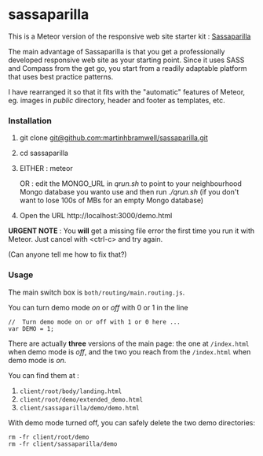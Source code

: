 # sassaparilla
This is a Meteor version of the responsive web site starter kit : [Sassaparilla ](https://github.com/fffunction/sassaparilla/blob/master/README.md#sassaparilla)

The main advantage of Sassaparilla is that you get a professionally developed responsive web site as your starting point.  Since it uses SASS and Compass from the get go, you start from a readily adaptable platform that uses best practice patterns.

I have rearranged it so that it fits with the "automatic" features of Meteor, eg. images in _public_ directory, header and footer as templates, etc.

### Installation

 1. git clone [git@github.com:martinhbramwell/sassaparilla.git](git@github.com:martinhbramwell/sassaparilla.git)
 2. cd sassaparilla
 3. EITHER : meteor

    OR : edit the MONGO_URL in _qrun.sh_ to point to your neighbourhood Mongo database you wanto use and then run _./qrun.sh_  (if you don't want to lose 100s of MBs for an empty Mongo database)

 4. Open the URL  http://localhost:3000/demo.html

 **URGENT NOTE** : You **will** get a missing file error the first time you run it with Meteor.  Just cancel with &lt;ctrl-c> and try again.
 
 (Can anyone tell me how to fix that?)
 
### Usage

The main switch box is `both/routing/main.routing.js`.

You can turn demo mode _on_ or _off_ with 0 or 1 in the line 

    //  Turn demo mode on or off with 1 or 0 here ...
    var DEMO = 1;

There are actually __three__ versions of the main page: the one at `/index.html` when demo mode is _off_, and the two you reach from the `/index.html` when demo mode is _on_.

You can find them at :

1. `client/root/body/landing.html`
1. `client/root/demo/extended_demo.html`
1. `client/sassaparilla/demo/demo.html`

With demo mode turned off, you can safely delete the two demo directories:

    rm -fr client/root/demo
    rm -fr client/sassaparilla/demo 

